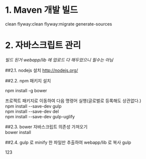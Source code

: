 # 1. Maven 개발 빌드

clean flyway:clean flyway:migrate generate-sources

# 2. 자바스크립트 관리

*빌드 된거 webapp/lib 에 업로드 다 해두었으니 필수는 아님*

##2.1. nodejs 설치
http://nodejs.org/

##2.2. npm 패키지 설치

npm install -g bower

프로젝트 패키지로 이동하여 다음 명령어 실행(글로벌로 등록해도 상관없다.)  
npm install --save-dev gulp  
npm install --save-dev del  
npm install --save-dev gulp-uglify  


##2.3. bower 자바스크립트 의존성 가져오기  
bower install

##2.4. gulp 로 minify 한 파일만 추출하여 webapp/lib 로 복사
gulp  

123